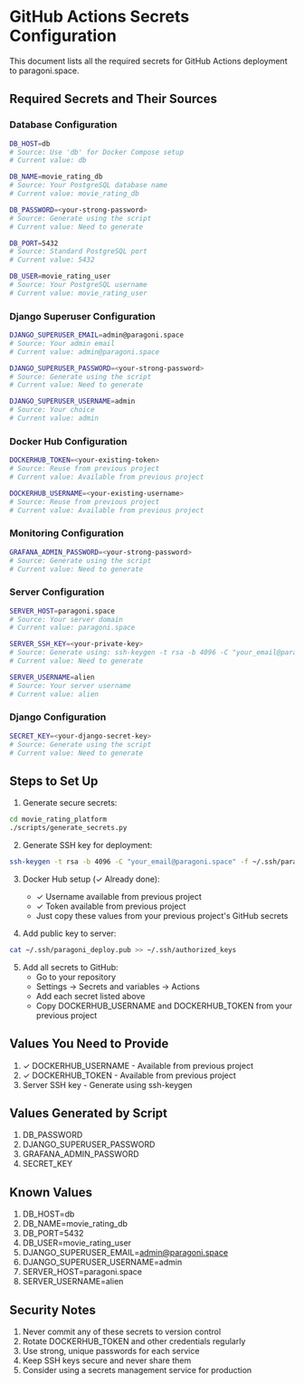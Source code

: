 # GitHub Actions Secrets Configuration

This document lists all the required secrets for GitHub Actions deployment to paragoni.space.

## Required Secrets and Their Sources

### Database Configuration
```bash
DB_HOST=db
# Source: Use 'db' for Docker Compose setup
# Current value: db

DB_NAME=movie_rating_db
# Source: Your PostgreSQL database name
# Current value: movie_rating_db

DB_PASSWORD=<your-strong-password>
# Source: Generate using the script
# Current value: Need to generate

DB_PORT=5432
# Source: Standard PostgreSQL port
# Current value: 5432

DB_USER=movie_rating_user
# Source: Your PostgreSQL username
# Current value: movie_rating_user
```

### Django Superuser Configuration
```bash
DJANGO_SUPERUSER_EMAIL=admin@paragoni.space
# Source: Your admin email
# Current value: admin@paragoni.space

DJANGO_SUPERUSER_PASSWORD=<your-strong-password>
# Source: Generate using the script
# Current value: Need to generate

DJANGO_SUPERUSER_USERNAME=admin
# Source: Your choice
# Current value: admin
```

### Docker Hub Configuration
```bash
DOCKERHUB_TOKEN=<your-existing-token>
# Source: Reuse from previous project
# Current value: Available from previous project

DOCKERHUB_USERNAME=<your-existing-username>
# Source: Reuse from previous project
# Current value: Available from previous project
```

### Monitoring Configuration
```bash
GRAFANA_ADMIN_PASSWORD=<your-strong-password>
# Source: Generate using the script
# Current value: Need to generate
```

### Server Configuration
```bash
SERVER_HOST=paragoni.space
# Source: Your server domain
# Current value: paragoni.space

SERVER_SSH_KEY=<your-private-key>
# Source: Generate using: ssh-keygen -t rsa -b 4096 -C "your_email@paragoni.space"
# Current value: Need to generate

SERVER_USERNAME=alien
# Source: Your server username
# Current value: alien
```

### Django Configuration
```bash
SECRET_KEY=<your-django-secret-key>
# Source: Generate using the script
# Current value: Need to generate
```

## Steps to Set Up

1. Generate secure secrets:
```bash
cd movie_rating_platform
./scripts/generate_secrets.py
```

2. Generate SSH key for deployment:
```bash
ssh-keygen -t rsa -b 4096 -C "your_email@paragoni.space" -f ~/.ssh/paragoni_deploy
```

3. Docker Hub setup (✓ Already done):
   - ✓ Username available from previous project
   - ✓ Token available from previous project
   - Just copy these values from your previous project's GitHub secrets

4. Add public key to server:
```bash
cat ~/.ssh/paragoni_deploy.pub >> ~/.ssh/authorized_keys
```

5. Add all secrets to GitHub:
   - Go to your repository
   - Settings → Secrets and variables → Actions
   - Add each secret listed above
   - Copy DOCKERHUB_USERNAME and DOCKERHUB_TOKEN from your previous project

## Values You Need to Provide
1. ✓ DOCKERHUB_USERNAME - Available from previous project
2. ✓ DOCKERHUB_TOKEN - Available from previous project
3. Server SSH key - Generate using ssh-keygen

## Values Generated by Script
1. DB_PASSWORD
2. DJANGO_SUPERUSER_PASSWORD
3. GRAFANA_ADMIN_PASSWORD
4. SECRET_KEY

## Known Values
1. DB_HOST=db
2. DB_NAME=movie_rating_db
3. DB_PORT=5432
4. DB_USER=movie_rating_user
5. DJANGO_SUPERUSER_EMAIL=admin@paragoni.space
6. DJANGO_SUPERUSER_USERNAME=admin
7. SERVER_HOST=paragoni.space
8. SERVER_USERNAME=alien

## Security Notes
1. Never commit any of these secrets to version control
2. Rotate DOCKERHUB_TOKEN and other credentials regularly
3. Use strong, unique passwords for each service
4. Keep SSH keys secure and never share them
5. Consider using a secrets management service for production